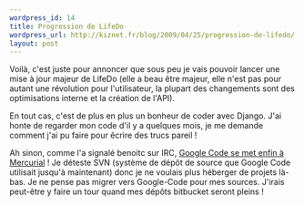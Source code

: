 ```yaml
--- 
wordpress_id: 14
title: Progression de LifeDo
wordpress_url: http://kiznet.fr/blog/2009/04/25/progression-de-lifedo/
layout: post
---
```


Voilà, c'est juste pour annoncer que sous peu je vais pouvoir lancer une mise
à jour majeur de LifeDo (elle a beau être majeur, elle n'est pas pour autant
une révolution pour l'utilisateur, la plupart des changements sont des
optimisations interne et la création de l'API).

En tout cas, c'est de plus en plus un bonheur de coder avec Django. J'ai honte
de regarder mon code d'il y a quelques mois, je me demande comment j'ai pu
faire pour êcrire des trucs pareil !

Ah sinon, comme l'a signalé benoitc sur IRC, [Google Code se met enfin à
Mercurial](http://google-code-updates.blogspot.com/2009/04/mercurial-support-for-project-hosting.html)
! Je déteste SVN (système de dépôt de source que Google Code utilisait jusqu'à
maintenant) donc je ne voulais plus héberger de projets là-bas. Je ne pense
pas migrer vers Google-Code pour mes sources. J'irais peut-être y faire un
tour quand mes dépôts bitbucket seront pleins !
